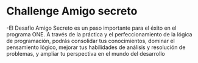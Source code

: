 <h1>Challenge Amigo secreto</h1>

-El Desafío Amigo Secreto es un paso importante para el éxito en el programa ONE. 
A través de la práctica y el perfeccionamiento de la lógica de programación, podrás consolidar tus conocimientos, 
dominar el pensamiento lógico, mejorar tus habilidades de análisis y resolución de problemas, 
y ampliar tu perspectiva en el mundo del desarrollo

````
